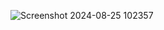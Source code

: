 ![Screenshot 2024-08-25 102357](https://github.com/user-attachments/assets/628175d2-e824-4772-b982-9b539b1a7133)
